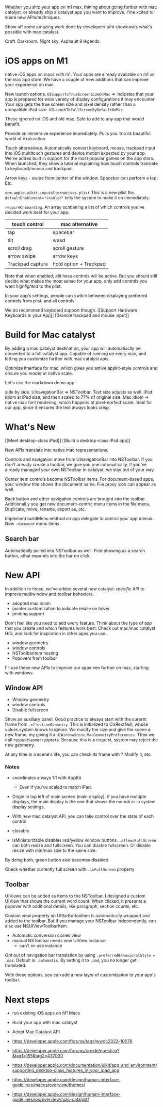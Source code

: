 
Whether you ship your app on m1 max, thining about going further with mac catalyst, or already ship a catalyst app you want to improve, I'me xcited to share new APIs/techniques.

Show off some amazing work done by developers taht showcases what's possible with mac catalyst.

Craft.
Darkroom.
Night sky.
Asphault 9 legends.

# iOS apps on M1
native iOS apps on macs with m1.  Your apps are already available on m1 on the mac app store.  We have a couple of new additions that can improve your experience on mac.

New launch options.
`UISupportsTrueScreenSizeOnMac` => indicates that your app is prepared for wide variety of display configurations it may encounter.  Your app gets the true screen size and pixel density rather than a compatible iPad size.
`UILaunchToFullScreenByDefaultOnMac`

These ignored on iOS and old mac.  Safe to add to any app that would benefit.

Provide an immersive experience immediately.  Pulls you itno its beautiful world of exploration.

Touch alternatives.  Automatically convert keyboard, mouse, trackpad input into iOS multitouch gestures and device motion expected by your app.  We've added built in support for the most popular games on the app store.  When launched, they show a tutorial explaining how touch controls translate to keyboard/mouse and trackpad.

Arrow keys - swipe from center of the window.  Spacebar can perform a tap.  Etc.

`com.apple.uikit.inputalternatives.plist`  This is a new plist file.  `defaultEnablement="enabled"` tells the system to make it on immediately.

`requireOnboarding`.  An array ocntianing a list of which controls you've decided work best for your app.

| touch control    | mac alternative |
| ---------------- | --------------- |
| tap              | spacebar        |
| tilt             | wasd            |
| scroll drag      | scroll gesture  |
| arrow swipe      | arrow keys      |
| Trackpad capture | hold option + Trackpad                |
Note that when enabled, allt hese controls will be active.  But you should still decide what makes the most sense for your app, only add controls you want *highlighted* to the plist.

In your app's settings, people can switch between displaying preferred controls from plist, and all controls.  

We do recommend keyboard support though.
[[Support Hardware Keyboards in your App]]
[[Handle trackpad and mouse input]]


# Build for Mac catalyst
By adding a mac catalyst destination, your app will automatiaclly be converted to a full catalyst app.  Capable of running on every mac, and letting you customize further with mac catalyst apis.

Optimize itnerface for mac, which gives you antive appkit-style controls and ensure you render at native scale.

Let's use the markdown demo app.

side by side.  UInavigationBar => NSToolbar.
Text size adjusts as well.  iPad idiom at iPad size, and then scaled to 77% of original size.
Mac idiom => native mac font rendering, which happens at pixel-eprfect scale.  Ideal for our app, since it ensures the text always looks crisp.
# What's New
[[Meet desktop-class iPad]]
[[Build a desktop-class iPad app]]

New APIs translate into native mac representations.

Controls and navigation move from UInavigationBar into NSToolbar.  If you don't arleady create a toolbar, we give you one automatically. 
If you've already managed your own NSToolbar in catalyst, we stay out of your way.

Center item controls become NSToolbar items.  For document-based apps, your window title shows the document name.  File proxy icon can appear as well.

Back button and other navigation controls are brought into the toolbar.  Additionall,y you get new document-centric menu items in the file menu.  Duplicate, move, rename, export as, etc.

Implement buildMenu emthod on app delegate to control your app menus.  New `.document` menu items.  

## Search bar
Automatically pulled into NSToolbar as well.  First showing as a search button, athat expands into the bar on click.


# New API
In addition to those, we've added several new catalyst-*specific* API to improve multiwindow and toolbar behaviors.

 * adopted mac idiom
 * pointer customization to indicate resize on hover
 * printing support

Don't feel like you need to add every feature.  Think about the type of app that you create and which features work best.  Check out mac/mac catalyst HIG, and look for inspiration in other apps you use.

* window geometry
* window controls
* NSToolbarItem hosting
* Popovers from toolbar

I'll use these new APIs to improve our appe ven further on mac, starting with windows.

## Window API
* Window geometry
* window controls
* Disable fullscreen

Show an auxiliary panel.  Good practice to always start with the curernt frame from `.effectiveGeometry`.  This is initialized to CGRectNull, whose values system knows to ignore.  We modify the size and give the scene a new frame, my giving it a `UIWindowScene.MacGeometryPreferences`.  Then we call `requestGeometryUpdate`.  Because this is a request, system may reject the new geometry.

At any time in a scene's life, you can check its frame with  ?  Modify it, etc.

### Notes
* coordinates always 1:1 with AppKit
	* Even if you've scaled to match iPad.
* Origin in top left of main screen (main display).  if you have multiple displays, the main display is the one that shows the menub ar in system display settings.
* With new mac catalyst API, you can take control over the state of each control.

* closable
* isMiniaturizable
disables red/yellow window buttons.
`.allowsFullScreen` can both resize and fullscreen.  You can disable fullscreen.  Or disable resize with min/max size to the same size.

By doing both, green button also becomes disabled.

Check whether currently full screen with `.isFullScreen` property

## Toolbar
UIViews can be added as items to the NSToolbar.  I designed a custom UIView that shows the current word count.  When clicked, it presents a popover with additional details, like paragraph, section counts, etc.

Custom view property on UIBarButtonItem is automatically wrapped and added to the toolbar.  But if you manage your NSToolbar independently, can also use NSUIViewToolbarItem.

  * Automatic conversion clones view
  * manual NSToolbar needs new UIView instance
	  * can't re-use instance


Opt out of navigation bar translation by using `.preferredBehavioralStyle = .mac`.  Default is `.automatic`.  By setting it to `.pad`, you no longer get translated.

With these options, you can add a new layer of customization to your app's toolbar.

# Next steps
* run existing iOS apps on M1 Macs
* Build your app with mac catalyst
* Adopt Mac Catalyst API


* https://developer.apple.com/forums/tags/wwdc2022-10076
* https://developer.apple.com/forums/create/question?&tag1=155&tag2=437030
* https://developer.apple.com/documentation/uikit/app_and_environment/supporting_desktop-class_features_in_your_ipad_app
* https://developer.apple.com/design/human-interface-guidelines/macos/overview/themes/
* https://developer.apple.com/design/human-interface-guidelines/ios/overview/mac-catalyst/

